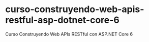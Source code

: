 # curso-construyendo-web-apis-restful-asp-dotnet-core-6
Curso Construyendo Web APIs RESTful con ASP.NET Core 6
